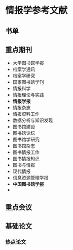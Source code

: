 # 情报学参考文献

## 书单



## 重点期刊
- 大学图书馆学报
- 档案学通讯
- 档案学研究
- 国家图书馆学刊
- 情报科学
- 情报理论与实践
- **情报学报**
- 情报杂志
- 情报资料工作
- 数据分析与知识发现
- 图书馆建设
- 图书馆论坛 
- 图书馆学研究
- 图书馆杂志
- 图书情报工作
- 图书情报知识
- 图书与情报
- 现代情报
- 信息资源管理学报
- **中国图书馆学报**
- 

## 重点会议



## 基础论文





### 热点论文